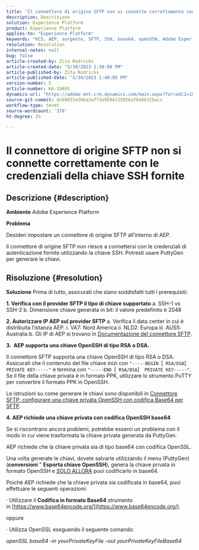 ```yaml
---
title: "Il connettore di origine SFTP non si connette correttamente con le credenziali della chiave SSH fornite"
description: Descrizione
solution: Experience Platform
product: Experience Platform
applies-to: "Experience Platform"
keywords: "KCS, AEP, sorgente, SFTP, SSH, base64, openSSH, Adobe Experience Platform, risoluzione dei problemi, connettore, connessione non riuscita, credenziali chiave SSH"
resolution: Resolution
internal-notes: null
bug: false
article-created-by: Zita Rodricks
article-created-date: "5/30/2023 1:38:08 PM"
article-published-by: Zita Rodricks
article-published-date: "5/30/2023 1:40:05 PM"
version-number: 5
article-number: KA-19495
dynamics-url: "https://adobe-ent.crm.dynamics.com/main.aspx?forceUCI=1&pagetype=entityrecord&etn=knowledgearticle&id=29f60831-effe-ed11-8f6e-6045bd0063aa"
source-git-commit: dc60831e5b6a3af73e9594125926af6d4631bacc
workflow-type: tm+mt
source-wordcount: '370'
ht-degree: 2%

---
```


# Il connettore di origine SFTP non si connette correttamente con le credenziali della chiave SSH fornite

## Descrizione {#description}


<b>Ambiente</b>
Adobe Experience Platform

<b>Problema</b>

Desideri impostare un connettore di origine SFTP all’interno di AEP.

Il connettore di origine SFTP non riesce a connettersi con le credenziali di autenticazione fornite utilizzando la chiave SSH. Potresti usare PuttyGen per generare le chiavi.


## Risoluzione {#resolution}


<b>Soluzione</b>
Prima di tutto, assicurati che siano soddisfatti tutti i prerequisiti:

<b>1. Verifica con il provider SFTP il tipo di chiave supportato</b>
a. SSH-1 vs SSH-2 b. Dimensione chiave generata in bit: il valore predefinito è 2048

<b>2. Autorizzare IP AEP sul provider SFTP</b>
a. Verifica il data center in cui è distribuita l’istanza AEP.
i. VA7: Nord America ii. NLD2: Europa iii. AUS5: Australia b. Gli IP di AEP si trovano in [Documentazione del connettore SFTP](https://experienceleague.adobe.com/docs/experience-platform/sources/connectors/cloud-storage/sftp.html).



<b>3.  AEP supporta una chiave OpenSSH di tipo RSA o DSA.</b>

Il connettore SFTP supporta una chiave OpenSSH di tipo RSA o DSA. Assicurati che il contenuto del file chiave inizi con `"-----BEGIN `[` RSA/DSA`]`  PRIVATE KEY-----"` e termina con `"-----END `[` RSA/DSA`]`  PRIVATE KEY-----"`. Se il file della chiave privata è in formato PPK, utilizzare lo strumento PuTTY per convertire il formato PPK in OpenSSH.

Le istruzioni su come generare le chiavi sono disponibili in [Connettore SFTP: configurare una chiave privata OpenSSH con codifica Base64 per SFTP](https://experienceleague.adobe.com/docs/experience-platform/sources/connectors/cloud-storage/sftp.html#set-up-a-base64-encoded-openssh-private-key-for-sftp).



<b>4. AEP richiede una chiave privata con codifica OpenSSH base64 </b>



Se si riscontrano ancora problemi, potrebbe esserci un problema con il modo in cui viene trasformata la chiave privata generata da PuttyGen.

AEP richiede che la chiave privata sia di tipo base64 con codifica OpenSSL.

Una volta generate le chiavi, dovete salvarle utilizzando il menu (PuttyGen) (<b>conversioni</b> &quot; <b>Esporta chiave OpenSSH</b>), genera la chiave privata in formato OpenSSH e <u>SOLO ALLORA</u> puoi codificarlo in base64.

Poiché AEP richiede che la chiave privata sia codificata in base64, puoi effettuare le seguenti operazioni:

· Utilizzare il <b>Codifica in formato Base64</b> strumento in [https://www.base64encode.org/](https://www.base64encode.org/).

oppure

· Utilizza OpenSSL eseguendo il seguente comando:

*openSSL base64 -in yourPrivateKeyFile -out yourPrivateKeyFileBase64*










